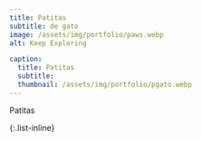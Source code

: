 ```yaml
---
title: Patitas
subtitle: de gato
image: /assets/img/portfolio/paws.webp
alt: Keep Exploring

caption:
  title: Patitas
  subtitle:
  thumbnail: /assets/img/portfolio/pgato.webp
---
```


Patitas

{:.list-inline}

